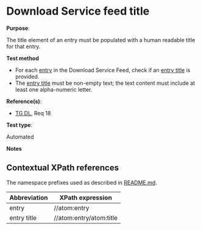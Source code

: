 # Download Service feed title

**Purpose**:

The title element of an entry must be populated with a human readable title for that entry.

**Test method**

* For each [entry](#entry) in the Download Service Feed, check if an [entry title](#entrytitle) is provided.
* The [entry title](#entrytitle) must be non-empty text; the text content must include at least one alpha-numeric letter.

**Reference(s)**:

* [TG DL](README.md#ref_TG_DL), Req 18

**Test type**:

Automated

**Notes**

## Contextual XPath references

The namespace prefixes used as described in [README.md](README.md#namespaces).

Abbreviation                                               |  XPath expression
---------------------------------------------------------- | -------------------------------------------------------------------------
entry <a name="entry"></a> | //atom:entry
entry title <a name="entrytitle"></a> | //atom:entry/atom:title
